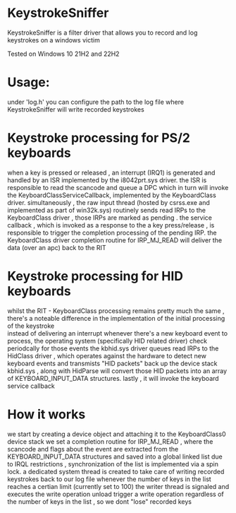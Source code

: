 # KeystrokeSniffer 
KeystrokeSniffer is a filter driver that allows you to record and log keystrokes on a windows victim 

Tested on Windows 10 21H2 and 22H2

# Usage:
under 'log.h' you can configure the path to the log file where KeystrokeSniffer will write recorded keystrokes 

# Keystroke processing for PS/2 keyboards 
when a key is pressed or released , an interrupt (IRQ1) is generated and handled by an ISR implemented by the i8042prt.sys driver.
the ISR is responsible to read the scancode and queue a DPC which in turn will invoke the KeyboardClassServiceCallback, implemented by the KeyboardClass driver. 
simultaneously , the raw input thread (hosted by csrss.exe and implemented as part of win32k.sys) routinely sends read IRPs to the KeyboardClass driver , those IRPs are marked as pending .
the service callback , which is invoked as a response to the a key press/release , is responsible to trigger the completion processing of the pending IRP. 
the KeyboardClass driver completion routine for IRP_MJ_READ will deliver the data (over an apc) back to the RIT
# Keystroke processing for HID keyboards 
whilst the RIT - KeyboardClass processing remains pretty much the same , there's a noteable difference in the implementation of the initial processing of the keystroke  
instead of delivering an interrupt whenever there's a new keyboard event to process, the operating system (specifically HID related driver) check periodcally for those events 
the kbhid.sys driver queues read IRPs to the HidClass driver , which operates against the hardware to detect new keyboard events and transmists "HID packets" back up the device stack 
kbhid.sys , along with HidParse will convert those HID packets into an array of KEYBOARD_INPUT_DATA structures. lastly , it will invoke the keyboard service callback

# How it works 
we start by creating a device object and attaching it to the KeyboardClass0 device stack
we set a completion routine for IRP_MJ_READ , where the scancode and flags about the event are extracted from the KEYBOARD_INPUT_DATA structures and saved into a global linked list 
due to IRQL restrictions , synchronization of the list is implemented via a spin lock.
a dedicated system thread is created to take care of writing recorded keystrokes back to our log file 
whenever the number of keys in the list reaches a certian limit (currently set to 100) the writer thread is signaled and executes the write operation 
unload trigger a write operation regardless of the number of keys in the list , so we dont "lose" recorded keys




  
